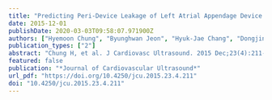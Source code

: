 ```yaml
---
title: "Predicting Peri-Device Leakage of Left Atrial Appendage Device Closure Using Novel Three-Dimensional Geometric CT Analysis"
date: 2015-12-01
publishDate: 2020-03-03T09:58:07.971900Z
authors: ["Hyemoon Chung", "Byunghwan Jeon", "Hyuk-Jae Chang", "Dongjin Han", "Hackjoon Shim", "In Jeong Cho", "Chi Young Shim", "Geu-Ru Hong", "Jung-Sun Kim", "Yangsoo Jang", "Namsik Chung"]
publication_types: ["2"]
abstract: "Chung H, et al. J Cardiovasc Ultrasound. 2015 Dec;23(4):211-218. https://doi.org/10.4250/jcu.2015.23.4.211"
featured: false
publication: "*Journal of Cardiovascular Ultrasound*"
url_pdf: "https://doi.org/10.4250/jcu.2015.23.4.211"
doi: "10.4250/jcu.2015.23.4.211"
---
```


